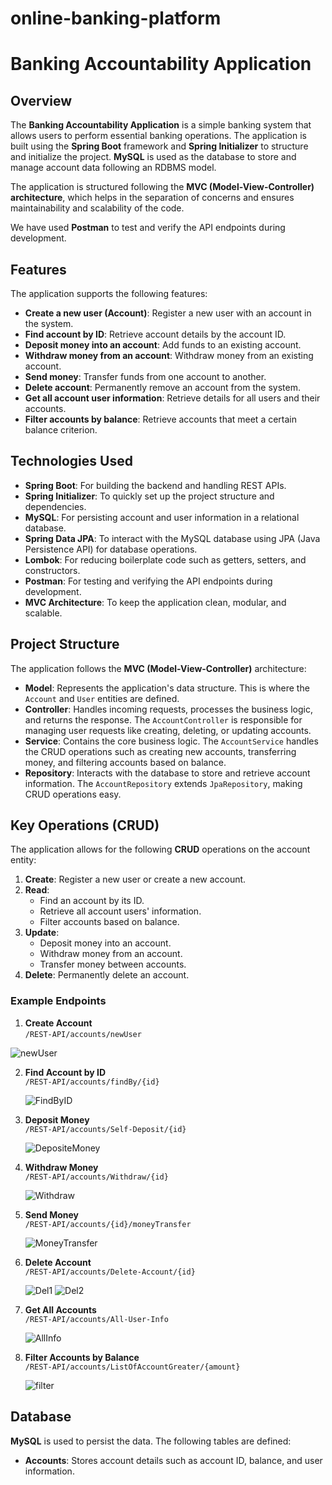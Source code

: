 # online-banking-platform
# Banking Accountability Application

## Overview

The **Banking Accountability Application** is a simple banking system that allows users to perform essential banking operations. The application is built using the **Spring Boot** framework and **Spring Initializer** to structure and initialize the project. **MySQL** is used as the database to store and manage account data following an RDBMS model. 

The application is structured following the **MVC (Model-View-Controller) architecture**, which helps in the separation of concerns and ensures maintainability and scalability of the code.

We have used **Postman** to test and verify the API endpoints during development.

## Features

The application supports the following features:
- **Create a new user (Account)**: Register a new user with an account in the system.
- **Find account by ID**: Retrieve account details by the account ID.
- **Deposit money into an account**: Add funds to an existing account.
- **Withdraw money from an account**: Withdraw money from an existing account.
- **Send money**: Transfer funds from one account to another.
- **Delete account**: Permanently remove an account from the system.
- **Get all account user information**: Retrieve details for all users and their accounts.
- **Filter accounts by balance**: Retrieve accounts that meet a certain balance criterion.

## Technologies Used

- **Spring Boot**: For building the backend and handling REST APIs.
- **Spring Initializer**: To quickly set up the project structure and dependencies.
- **MySQL**: For persisting account and user information in a relational database.
- **Spring Data JPA**: To interact with the MySQL database using JPA (Java Persistence API) for database operations.
- **Lombok**: For reducing boilerplate code such as getters, setters, and constructors.
- **Postman**: For testing and verifying the API endpoints during development.
- **MVC Architecture**: To keep the application clean, modular, and scalable.

## Project Structure

The application follows the **MVC (Model-View-Controller)** architecture:
- **Model**: Represents the application's data structure. This is where the `Account` and `User` entities are defined.
- **Controller**: Handles incoming requests, processes the business logic, and returns the response. The `AccountController` is responsible for managing user requests like creating, deleting, or updating accounts.
- **Service**: Contains the core business logic. The `AccountService` handles the CRUD operations such as creating new accounts, transferring money, and filtering accounts based on balance.
- **Repository**: Interacts with the database to store and retrieve account information. The `AccountRepository` extends `JpaRepository`, making CRUD operations easy.

## Key Operations (CRUD)

The application allows for the following **CRUD** operations on the account entity:

1. **Create**: Register a new user or create a new account.
2. **Read**: 
   - Find an account by its ID.
   - Retrieve all account users' information.
   - Filter accounts based on balance.
3. **Update**: 
   - Deposit money into an account.
   - Withdraw money from an account.
   - Transfer money between accounts.
4. **Delete**: Permanently delete an account.

### Example Endpoints

1. **Create Account**  
   `/REST-API/accounts/newUser`
   
![newUser](https://github.com/user-attachments/assets/bb827f3c-055c-47bb-b669-462002e8a85f)
   
2. **Find Account by ID**  
   `/REST-API/accounts/findBy/{id}`
   
   ![FindByID](https://github.com/user-attachments/assets/6158a8bf-1b38-49e1-b014-6d3c33950d86)
   
3. **Deposit Money**  
   `/REST-API/accounts/Self-Deposit/{id}`
   
   ![DepositeMoney](https://github.com/user-attachments/assets/4d28d37e-72ab-48ef-9fb9-41b943c36e8b)
   
4. **Withdraw Money**  
   `/REST-API/accounts/Withdraw/{id}`
   
   ![Withdraw](https://github.com/user-attachments/assets/84e6b6ef-cbd8-4496-b701-6fb5c2d66153)
   
5. **Send Money**  
   `/REST-API/accounts/{id}/moneyTransfer`
   
   ![MoneyTransfer](https://github.com/user-attachments/assets/c7868411-fa59-42ce-9642-fa9a8397b727)

6. **Delete Account**  
   `/REST-API/accounts/Delete-Account/{id}`
   
   ![Del1](https://github.com/user-attachments/assets/334b2b0c-b2ae-402b-b036-12620c212782)
   ![Del2](https://github.com/user-attachments/assets/e4f1f4d2-102b-4a5b-b93e-c5bde22fa9f1)

   
7. **Get All Accounts**  
   `/REST-API/accounts/All-User-Info`
   
   ![AllInfo](https://github.com/user-attachments/assets/9f99297c-815e-465f-86de-4a634bdc5df8)
   
8. **Filter Accounts by Balance**  
   `/REST-API/accounts/ListOfAccountGreater/{amount}`

    ![filter](https://github.com/user-attachments/assets/edea6ad5-6d96-4453-8879-02dcf1e994de)


## Database

**MySQL** is used to persist the data. The following tables are defined:

- **Accounts**: Stores account details such as account ID, balance, and user information.
  
